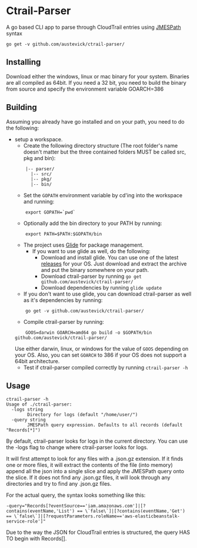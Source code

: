 # Ctrail-Parser
A go based CLI app to parse through CloudTrail entries using [JMESPath](http://jmespath.org/) syntax

```
go get -v github.com/austevick/ctrail-parser/
```

## Installing
Download either the windows, linux or mac binary for your system. Binaries are all compiled as 64bit. If you need a 32 bit, you need to build the binary from source and specify the environment variable GOARCH=386

## Building
Assuming you already have go installed and on your path, you need to do the following:
- setup a workspace.
    - Create the following directory structure (The root folder's name doesn't matter but the three contained folders MUST be called src, pkg and bin):
    ```
        |-- parser/
          |-- src/
          |-- pkg/
          |-- bin/
    ```
    - Set the `GOPATH` environment variable by cd'ing into the workspace and running:
    ```
        export GOPATH=`pwd`
    ```
    - Optionally add the bin directory to your PATH by running:
    ```
        export PATH=$PATH:$GOPATH/bin
    ```
    - The project uses [Glide](https://github.com/Masterminds/glide) for package management.
        - If you want to use glide as well, do the following:
            - Download and install glide. You can use one of the latest [releases](https://github.com/Masterminds/glide/releases) for your OS. Just download and extract the archive and put the binary somewhere on your path.
            - Download ctrail-parser by running `go get github.com/austevick/ctrail-parser/`
            - Download dependencies by running `glide update`
    - If you don't want to use glide, you can download ctrail-parser as well as it's dependencies by running:
    ```
        go get -v github.com/austevick/ctrail-parser/
    ```
    - Compile ctrail-parser by running:
    ```
        GOOS=darwin GOARCH=amd64 go build -o $GOPATH/bin github.com/austevick/ctrail-parser/
    ```    
    Use either darwin, linux, or windows for the value of `GOOS` depending on your OS. Also, you can set `GOARCH` to 386 if your OS does not support a 64bit architecture.
    - Test if ctrail-parser compiled correctly by running `ctrail-parser -h`


## Usage
```
ctrail-parser -h
Usage of ./ctrail-parser:
  -logs string
    	Directory for logs (default "/home/user/")
  -query string
    	JMESPath query expression. Defaults to all records (default "Records[*]")
```

By default, ctrail-parser looks for logs in the current directory. You can use the -logs flag to change where ctrail-parser looks for logs.

It will first attempt to look for any files with a .json.gz extension. If it finds one or more files, it will extract the contents of the file (into memory) append all the json into a single slice and apply the JMESPath query onto the slice. If it does not find any .json.gz files, it will look through any directories and try to find any .json.gz files.

For the actual query, the syntax looks something like this:
```
-query="Records[?eventSource=='iam.amazonaws.com']|[?contains(eventName,'List') == \`false\`]|[?contains(eventName,'Get') == \`false\`]|[?requestParameters.roleName=='aws-elasticbeanstalk-service-role']"
```
Due to the way the JSON for CloudTrail entries is structured, the query HAS TO begin with Records[].
